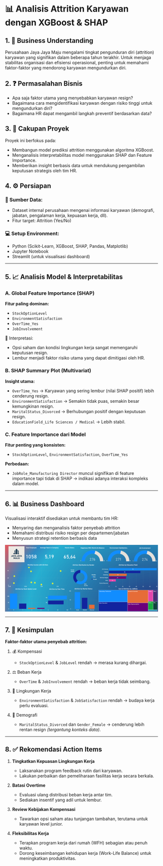 # 📊 Analisis Attrition Karyawan dengan XGBoost & SHAP

## 1. 🧠 Business Understanding

Perusahaan Jaya Jaya Maju mengalami tingkat pengunduran diri (attrition) karyawan yang signifikan dalam beberapa tahun terakhir. Untuk menjaga stabilitas organisasi dan efisiensi operasional, penting untuk memahami faktor-faktor yang mendorong karyawan mengundurkan diri.

## 2. ❓ Permasalahan Bisnis

- Apa saja faktor utama yang menyebabkan karyawan resign?
- Bagaimana cara mengidentifikasi karyawan dengan risiko tinggi untuk mengundurkan diri?
- Bagaimana HR dapat mengambil langkah preventif berdasarkan data?

## 3. 🔎 Cakupan Proyek

Proyek ini berfokus pada:
- Membangun model prediksi attrition menggunakan algoritma XGBoost.
- Menganalisis interpretabilitas model menggunakan SHAP dan Feature Importance.
- Memberikan insight berbasis data untuk mendukung pengambilan keputusan strategis oleh tim HR.

## 4. ⚙️ Persiapan

### 📂 Sumber Data:
- Dataset internal perusahaan mengenai informasi karyawan (demografi, jabatan, pengalaman kerja, kepuasan kerja, dll).
- Fitur target: Attrition (Yes/No)

### 💻 Setup Environment:
- Python (Scikit-Learn, XGBoost, SHAP, Pandas, Matplotlib)
- Jupyter Notebook
- Streamlit (untuk visualisasi dashboard)

---

## 5. 📈 Analisis Model & Interpretabilitas

### A. Global Feature Importance (SHAP)

**Fitur paling dominan:**
- `StockOptionLevel`  
- `EnvironmentSatisfaction`  
- `OverTime_Yes`  
- `JobInvolvement`

🧠 Interpretasi:
- Opsi saham dan kondisi lingkungan kerja sangat memengaruhi keputusan resign.
- Lembur menjadi faktor risiko utama yang dapat dimitigasi oleh HR.

### B. SHAP Summary Plot (Multivariat)

**Insight utama:**
- `OverTime_Yes` → Karyawan yang sering lembur (nilai SHAP positif) lebih cenderung resign.
- `EnvironmentSatisfaction` → Semakin tidak puas, semakin besar kemungkinan resign.
- `MaritalStatus_Divorced` → Berhubungan positif dengan keputusan resign.
- `EducationField_Life Sciences / Medical` → Lebih stabil.

### C. Feature Importance dari Model

**Fitur penting yang konsisten:**
- `StockOptionLevel`, `EnvironmentSatisfaction`, `OverTime_Yes`

**Perbedaan:**
- `JobRole_Manufacturing Director` muncul signifikan di feature importance tapi tidak di SHAP → indikasi adanya interaksi kompleks dalam model.

---

## 6. 📊 Business Dashboard

Visualisasi interaktif disediakan untuk membantu tim HR:
- Menyaring dan menganalisis faktor penyebab attrition
- Memahami distribusi risiko resign per departemen/jabatan
- Menyusun strategi retention berbasis data

![Dashboard Overview](giansirait-dashboard.png)

---

## 7. 🧾 Kesimpulan

**Faktor-faktor utama penyebab attrition:**
1. 💰 Kompensasi  
   - `StockOptionLevel` & `JobLevel` rendah → merasa kurang dihargai.

2. ⚖️ Beban Kerja  
   - `OverTime` & `JobInvolvement` rendah → beban kerja tidak seimbang.

3. 🌱 Lingkungan Kerja  
   - `EnvironmentSatisfaction` & `JobSatisfaction` rendah → budaya kerja perlu evaluasi.

4. 👥 Demografi  
   - `MaritalStatus_Divorced` dan `Gender_Female` → cenderung lebih rentan resign *(tergantung konteks data)*.

---

## 8. ✅ Rekomendasi Action Items

1. **Tingkatkan Kepuasan Lingkungan Kerja**  
   - Laksanakan program feedback rutin dari karyawan.  
   - Lakukan perbaikan dan pemeliharaan fasilitas kerja secara berkala.

2. **Batasi Overtime**  
   - Evaluasi ulang distribusi beban kerja antar tim.  
   - Sediakan insentif yang adil untuk lembur.

3. **Review Kebijakan Kompensasi**  
   - Tawarkan opsi saham atau tunjangan tambahan, terutama untuk karyawan level junior.

4. **Fleksibilitas Kerja**  
   - Terapkan program kerja dari rumah (WFH) sebagian atau penuh waktu.  
   - Dorong keseimbangan kehidupan kerja (Work-Life Balance) untuk meningkatkan produktivitas.
